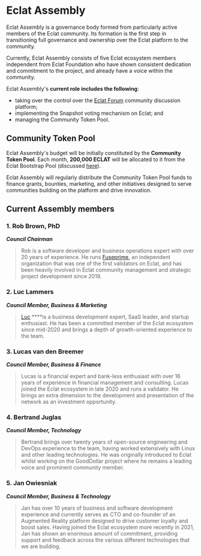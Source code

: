# Eclat Assembly

Eclat Assembly is a governance body formed from particularly active members of the Eclat community. Its formation is the first step in transitioning full governance and ownership over the Eclat platform to the community.  

Currently, Eclat Assembly consists of five Eclat ecosystem members independent from Eclat Foundation who have shown consistent dedication and commitment to the project, and already have a voice within the community.

Eclat Assembly's **current role includes the following**: 

* taking over the control over the [Eclat Forum](https://forum.eclatscan.com/) community discussion platform;
* implementing the Snapshot voting mechanism on Eclat; and
* managing the Community Token Pool.

## Community Token Pool

Eclat Assembly's budget will be initially constituted by the **Community Token Pool**. Each month, **200,000 ECLAT** will be allocated to it from the Eclat Bootstrap Pool \(discussed [here](https://docs.eclatscan.com/general/fuse-token/fuse-supply-and-current-distribution)\).

Eclat Assembly will regularly distribute the Community Token Pool funds to finance grants, bounties, marketing, and other initiatives designed to serve communities building on the platform and drive innovation.  

## Current Assembly members

### **1. Rob Brown, PhD** <a id="b624"></a>

_**Council Chairman**_

> Rob is a software developer and business operations expert with over 20 years of experience. He runs [Fuseprime](https://fuseprime.com/)**,** an independent organization that was one of the first validators on Eclat, and has been heavily involved in Eclat community management and strategic project development since 2019.

### **2. Luc Lammers** <a id="1b91"></a>

_**Council Member, Business & Marketing**_

> [Luc](https://www.luclammers.com/) ****is a business development expert, SaaS leader, and startup enthusiast. He has been a committed member of the Eclat ecosystem since mid-2020 and brings a depth of growth-oriented experience to the team.

### **3. Lucas van den Breemer** <a id="2105"></a>

_**Council Member, Business & Finance**_

> Lucas is a financial expert and bank-less enthusiast with over 16 years of experience in financial management and consulting. Lucas joined the Eclat ecosystem in late 2020 and runs a validator. He brings an extra dimension to the development and presentation of the network as an investment opportunity.

### **4. Bertrand Juglas** <a id="41a8"></a>

_**Council Member, Technology**_

> Bertrand brings over twenty years of open-source engineering and DevOps experience to the team, having worked extensively with Linux and other leading technologies. He was originally introduced to Eclat whilst working on the GoodDollar project where he remains a leading voice and prominent community member.

### **5. Jan Owiesniak** <a id="bce2"></a>

_**Council Member, Business & Technology**_

> Jan has over 10 years of business and software development experience and currently serves as CTO and co-founder of an Augmented Reality platform designed to drive customer loyalty and boost sales. Having joined the Eclat ecosystem more recently in 2021, Jan has shown an enormous amount of commitment, providing support and feedback across the various different technologies that we are building.

